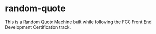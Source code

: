 # random-quote
This is a Random Quote Machine built while following the FCC Front End Development Certification track.
